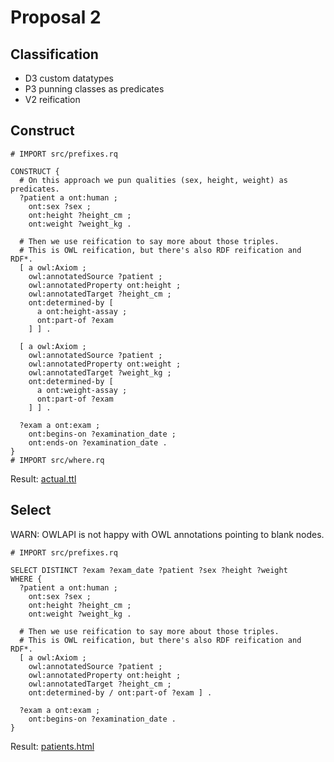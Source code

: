 # Proposal 2

## Classification

- D3 custom datatypes
- P3 punning classes as predicates
- V2 reification

## Construct

```sparql construct.rq
# IMPORT src/prefixes.rq

CONSTRUCT {
  # On this approach we pun qualities (sex, height, weight) as predicates.
  ?patient a ont:human ;
    ont:sex ?sex ;
    ont:height ?height_cm ;
    ont:weight ?weight_kg .

  # Then we use reification to say more about those triples.
  # This is OWL reification, but there's also RDF reification and RDF*.
  [ a owl:Axiom ;
    owl:annotatedSource ?patient ;
    owl:annotatedProperty ont:height ;
    owl:annotatedTarget ?height_cm ;
    ont:determined-by [
      a ont:height-assay ;
      ont:part-of ?exam
    ] ] .

  [ a owl:Axiom ;
    owl:annotatedSource ?patient ;
    owl:annotatedProperty ont:weight ;
    owl:annotatedTarget ?weight_kg ;
    ont:determined-by [
      a ont:weight-assay ;
      ont:part-of ?exam
    ] ] .

  ?exam a ont:exam ;
    ont:begins-on ?examination_date ;
    ont:ends-on ?examination_date .
}
# IMPORT src/where.rq
```

Result: [actual.ttl](actual.ttl)

## Select

WARN: OWLAPI is not happy with OWL annotations pointing to blank nodes.

```sparql select.rq
# IMPORT src/prefixes.rq

SELECT DISTINCT ?exam ?exam_date ?patient ?sex ?height ?weight
WHERE {
  ?patient a ont:human ;
    ont:sex ?sex ;
    ont:height ?height_cm ;
    ont:weight ?weight_kg .

  # Then we use reification to say more about those triples.
  # This is OWL reification, but there's also RDF reification and RDF*.
  [ a owl:Axiom ;
    owl:annotatedSource ?patient ;
    owl:annotatedProperty ont:height ;
    owl:annotatedTarget ?height_cm ;
    ont:determined-by / ont:part-of ?exam ] .

  ?exam a ont:exam ;
    ont:begins-on ?examination_date .
}
```

Result: [patients.html](patients.html)
